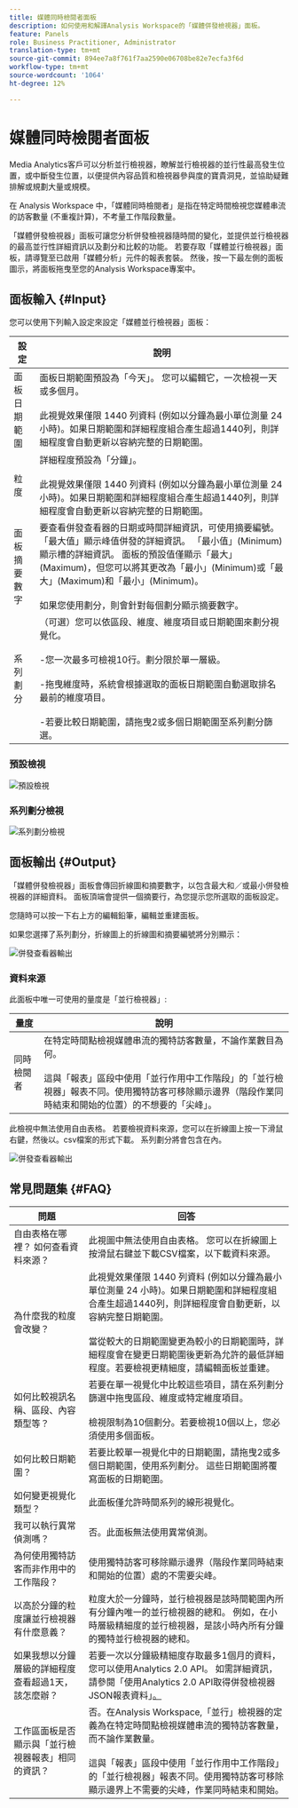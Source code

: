 ```yaml
---
title: 媒體同時檢閱者面板
description: 如何使用和解譯Analysis Workspace的「媒體併發檢視器」面板。
feature: Panels
role: Business Practitioner, Administrator
translation-type: tm+mt
source-git-commit: 894ee7a8f761f7aa2590e06708be82e7ecfa3f6d
workflow-type: tm+mt
source-wordcount: '1064'
ht-degree: 12%

---
```



# 媒體同時檢閱者面板

Media Analytics客戶可以分析並行檢視器，瞭解並行檢視器的並行性最高發生位置，或中斷發生位置，以便提供內容品質和檢視器參與度的寶貴洞見，並協助疑難排解或規劃大量或規模。

在 Analysis Workspace 中，「媒體同時檢閱者」是指在特定時間檢視您媒體串流的訪客數量 (不重複計算)，不考量工作階段數量。

「媒體併發檢視器」面板可讓您分析併發檢視器隨時間的變化，並提供並行檢視器的最高並行性詳細資訊以及劃分和比較的功能。  若要存取「媒體並行檢視器」面板，請導覽至已啟用「媒體分析」元件的報表套裝。 然後，按一下最左側的面板圖示，將面板拖曳至您的Analysis Workspace專案中。

## 面板輸入 {#Input}

您可以使用下列輸入設定來設定「媒體並行檢視器」面板：

| 設定 | 說明 |
|---|---|
| 面板日期範圍 | 面板日期範圍預設為「今天」。  您可以編輯它，一次檢視一天或多個月。<br> <br>此視覺效果僅限 1440 列資料 (例如以分鐘為最小單位測量 24 小時)。如果日期範圍和詳細程度組合產生超過1440列，則詳細程度會自動更新以容納完整的日期範圍。 |
| 粒度 | 詳細程度預設為「分鐘」。<br> <br>此視覺效果僅限 1440 列資料 (例如以分鐘為最小單位測量 24 小時)。如果日期範圍和詳細程度組合產生超過1440列，則詳細程度會自動更新以容納完整的日期範圍。 |
| 面板摘要數字 | 要查看併發查看器的日期或時間詳細資訊，可使用摘要編號。 「最大值」顯示峰值併發的詳細資訊。 「最小值」(Minimum)顯示槽的詳細資訊。  面板的預設值僅顯示「最大」(Maximum)，但您可以將其更改為「最小」(Minimum)或「最大」(Maximum)和「最小」(Minimum)。<br><br>如果您使用劃分，則會針對每個劃分顯示摘要數字。 |
| 系列劃分 | （可選）您可以依區段、維度、維度項目或日期範圍來劃分視覺化。 <br><br>-您一次最多可檢視10行。劃分限於單一層級。<br><br>-拖曳維度時，系統會根據選取的面板日期範圍自動選取排名最前的維度項目。<br><br>-若要比較日期範圍，請拖曳2或多個日期範圍至系列劃分篩選。 |

### 預設檢視

![預設檢視](assets/concurrent-viewers-default.png)


### 系列劃分檢視

![系列劃分檢視](assets/concurrent-viewers-series-breakdown.png)

## 面板輸出 {#Output}

「媒體併發檢視器」面板會傳回折線圖和摘要數字，以包含最大和／或最小併發檢視器的詳細資料。  面板頂端會提供一個摘要行，為您提示您所選取的面板設定。

您隨時可以按一下右上方的編輯鉛筆，編輯並重建面板。

如果您選擇了系列劃分，折線圖上的折線圖和摘要編號將分別顯示：

![併發查看器輸出](assets/concurrent-viewers-output.png)

### 資料來源

此面板中唯一可使用的量度是「並行檢視器」:

| 量度 | 說明 |
|---|---|
| 同時檢閱者 | 在特定時間點檢視媒體串流的獨特訪客數量，不論作業數目為何。<br><br>這與「報表」區段中使用「並行作用中工作階段」的「並行檢視器」報表不同。使用獨特訪客可移除顯示邊界（階段作業同時結束和開始的位置）的不想要的「尖峰」。 |

此檢視中無法使用自由表格。  若要檢視資料來源，您可以在折線圖上按一下滑鼠右鍵，然後以。csv檔案的形式下載。  系列劃分將會包含在內。


![併發查看器輸出](assets/concurrent-viewers-download-csv.png)

## 常見問題集 {#FAQ}

| 問題 | 回答 |
|---|---|
| 自由表格在哪裡？ 如何查看資料來源？ | 此視圖中無法使用自由表格。  您可以在折線圖上按滑鼠右鍵並下載CSV檔案，以下載資料來源。 |
| 為什麼我的粒度會改變？ | 此視覺效果僅限 1440 列資料 (例如以分鐘為最小單位測量 24 小時)。如果日期範圍和詳細程度組合產生超過1440列，則詳細程度會自動更新，以容納完整日期範圍。<br><br>當從較大的日期範圍變更為較小的日期範圍時，詳細程度會在變更日期範圍後更新為允許的最低詳細程度。若要檢視更精細度，請編輯面板並重建。 |
| 如何比較視訊名稱、區段、內容類型等？ | 若要在單一視覺化中比較這些項目，請在系列劃分篩選中拖曳區段、維度或特定維度項目。<br><br>檢視限制為10個劃分。若要檢視10個以上，您必須使用多個面板。 |
| 如何比較日期範圍？ | 若要比較單一視覺化中的日期範圍，請拖曳2或多個日期範圍，使用系列劃分。  這些日期範圍將覆寫面板的日期範圍。 |
| 如何變更視覺化類型？ | 此面板僅允許時間系列的線形視覺化。 |
| 我可以執行異常偵測嗎？ | 否。此面板無法使用異常偵測。 |
| 為何使用獨特訪客而非作用中的工作階段？ | 使用獨特訪客可移除顯示邊界（階段作業同時結束和開始的位置）處的不需要尖峰。 |
| 以高於分鐘的粒度讓並行檢視器有什麼意義？ | 粒度大於一分鐘時，並行檢視器是該時間範圍內所有分鐘內唯一的並行檢視器的總和。  例如，在小時層級精細度的並行檢視器，是該小時內所有分鐘的獨特並行檢視器的總和。 |
| 如果我想以分鐘層級的詳細程度查看超過1天，該怎麼辦？ | 若要一次以分鐘級精細度存取最多1個月的資料，您可以使用Analytics 2.0 API。 如需詳細資訊，請參閱「使用Analytics 2.0 API取得併發檢視器JSON報表資料」[。](https://docs.adobe.com/content/help/en/media-analytics/using/media-reports/media-default-reports/get-concurrent-json20.html) |
| 工作區面板是否顯示與「並行檢視器報表」相同的資訊？ | 否。在Analysis Workspace,「並行」檢視器的定義為在特定時間點檢視媒體串流的獨特訪客數量，而不論作業數量。<br><br>這與「報表」區段中使用「並行作用中工作階段」的「並行檢視器」報表不同。使用獨特訪客可移除顯示邊界上不需要的尖峰，作業同時結束和開始。 |

<!-- For more information about Media Concurrent Viewers, visit [MA doc page]( https://url). -->
